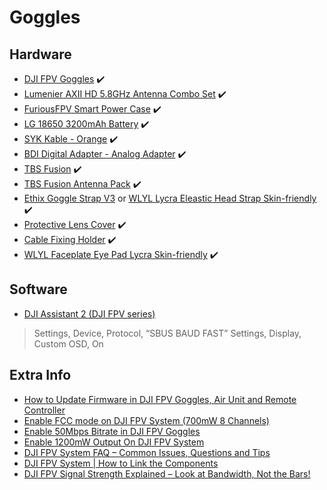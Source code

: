 # Goggles

## Hardware

* [DJI FPV Goggles](https://store.dji.com/be/product/dji-fpv-goggles?vid=82971) ✔️
* [Lumenier AXII HD 5.8GHz Antenna Combo Set](https://www.getfpv.com/lumenier-axii-hd-5-8ghz-antenna-combo-set-for-dji-digital-hd-fpv-goggles.html) ✔️
* [FuriousFPV Smart Power Case](https://droneshop.nl/furiousfpv-smart-power-case-for-dji-goggles) ✔️
* [LG 18650 3200mAh Battery](https://droneshop.nl/lg-18650-3200mah-batterij) ✔️
* [SYK Kable - Orange](https://www.team-blacksheep.com/products/prod:sky_kable_orange) ✔️
* [BDI Digital Adapter - Analog Adapter](https://www.getfpv.com/bdi-digital-adapter-analog-adapter-for-dji-hd-fpv-goggles.html) ✔️
* [TBS Fusion](https://www.team-blacksheep.com/products/prod:tbs_fusion) ✔️
* [TBS Fusion Antenna Pack](https://www.team-blacksheep.com/products/prod:fusion_ant_pack) ✔️
* [Ethix Goggle Strap V3](https://www.team-blacksheep.com/products/prod:ethix_gs_3_wh) or [WLYL Lycra Eleastic Head Strap Skin-friendly](https://www.banggood.com/WLYL-Lycra-Eleastic-Head-Strap-Skin-friendly-for-DJI-Digital-HD-FPV-Goggles-Video-Headset-Band-Green-or-Gray-or-Blue-p-1589957.html) ✔️
* [Protective Lens Cover](https://www.banggood.com/URUAV-V2-3-in-1-Dust-proof-Shading-Sheet-Protective-Lens-Cover-for-DJI-Digital-FPV-Googles-p-1774052.html) ✔️
* [Cable Fixing Holder](https://www.banggood.com/URUAV-Cable-Fixing-Holder-For-DJI-Digital-FPV-Goggles-p-1684535.html) ✔️
* [WLYL Faceplate Eye Pad Lycra Skin-friendly](https://www.banggood.com/WLYL-Faceplate-Head-Strap-for-DJI-Digital-FPV-Google-Face-Plate-Head-Band-Eye-Pad-Lycra-Skin-friendly-Fabric-Replacement-p-1589958.html) ✔️

## Software

* [DJI Assistant 2 (DJI FPV series)](https://www.dji.com/be/downloads/softwares/dji-assistant-2-dji-fpv-series)

> Settings, Device, Protocol, “SBUS BAUD FAST”
> Settings, Display, Custom OSD, On

## Extra Info

* [How to Update Firmware in DJI FPV Goggles, Air Unit and Remote Controller](https://oscarliang.com/dji-fpv-system-update-firmware/)
* [Enable FCC mode on DJI FPV System (700mW 8 Channels)](https://oscarliang.com/dji-fpv-system-fcc-700mw/)
* [Enable 50Mbps Bitrate in DJI FPV Goggles](https://oscarliang.com/50mbps-bitrate-dji-fpv/)
* [Enable 1200mW Output On DJI FPV System](https://oscarliang.com/dji-fpv-system-1200mw-output/)
* [DJI FPV System FAQ – Common Issues, Questions and Tips](https://oscarliang.com/dji-fpv-system-faq/)
* [DJI FPV System | How to Link the Components](https://www.youtube.com/watch?v=nptTbbWKMZs)
* [DJI FPV Signal Strength Explained – Look at Bandwidth, Not the Bars!](https://oscarliang.com/signal-strength-dji-fpv/)
